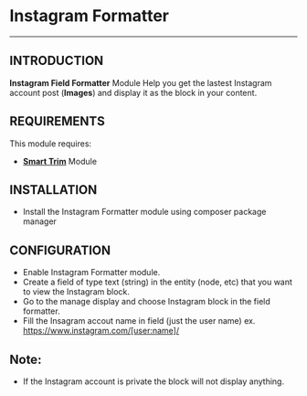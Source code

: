 # Instagram Formatter
---

INTRODUCTION
------------

**Instagram Field Formatter** Module Help you get the lastest Instagram account post (**Images**) and display it as the block in your content.


REQUIREMENTS
------------

This module requires:
  
 - **[Smart Trim](https://www.drupal.org/project/smart_trim)** Module


INSTALLATION
------------

 * Install the Instagram Formatter module using composer package manager
 
CONFIGURATION
-------------
  * Enable Instagram Formatter module.
  * Create a field of type text (string) in the entity (node, etc) that you want to view the Instagram block.
  * Go to the manage display and choose Instagram block in the field formatter.
  * Fill the Insagram accout name in field (just the user name) ex. https://www.instagram.com/[user:name]/ 
  
Note:
----
 - If the Instagram account is private the block will not display anything.
